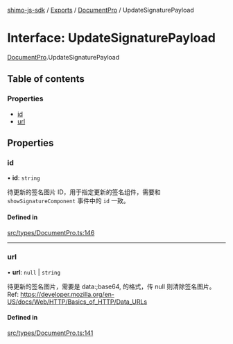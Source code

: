 [shimo-js-sdk](../README.md) / [Exports](../modules.md) / [DocumentPro](../modules/DocumentPro.md) / UpdateSignaturePayload

# Interface: UpdateSignaturePayload

[DocumentPro](../modules/DocumentPro.md).UpdateSignaturePayload

## Table of contents

### Properties

- [id](DocumentPro.UpdateSignaturePayload.md#id)
- [url](DocumentPro.UpdateSignaturePayload.md#url)

## Properties

### id

• **id**: `string`

待更新的签名图片 ID，用于指定更新的签名组件，需要和 `showSignatureComponent` 事件中的 `id` 一致。

#### Defined in

[src/types/DocumentPro.ts:146](https://github.com/shimohq/shimo-js-sdk/blob/9389d1f/src/types/DocumentPro.ts#L146)

___

### url

• **url**: ``null`` \| `string`

待更新的签名图片，需要是 data:<media type>;base64,<base64 data> 的格式，传 null 则清除签名图片。
Ref: https://developer.mozilla.org/en-US/docs/Web/HTTP/Basics_of_HTTP/Data_URLs

#### Defined in

[src/types/DocumentPro.ts:141](https://github.com/shimohq/shimo-js-sdk/blob/9389d1f/src/types/DocumentPro.ts#L141)
